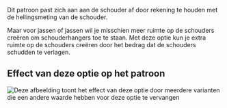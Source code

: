 Dit patroon past zich aan aan de schouder af door rekening te houden met de hellingsmeting van de schouder.

Maar voor jassen of jassen wil je misschien meer ruimte op de schouders creëren om schouderhangers toe te staan. Met deze optie kun je extra ruimte op de schouders creëren door het bedrag dat de schouders schudden te verlagen.

## Effect van deze optie op het patroon

![Deze afbeelding toont het effect van deze optie door meerdere varianten die een andere waarde hebben voor deze optie te vervangen](bent_shoulderslopereduction_sample.svg "Effect van deze optie op het patroon")
